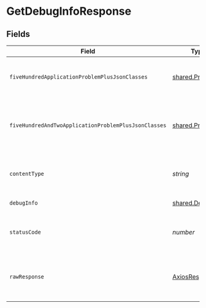 # GetDebugInfoResponse


## Fields

| Field                                                               | Type                                                                | Required                                                            | Description                                                         |
| ------------------------------------------------------------------- | ------------------------------------------------------------------- | ------------------------------------------------------------------- | ------------------------------------------------------------------- |
| `fiveHundredApplicationProblemPlusJsonClasses`                      | [shared.Problem](../../../sdk/models/shared/problem.md)[]           | :heavy_minus_sign:                                                  | problem with getting execution logs from storage                    |
| `fiveHundredAndTwoApplicationProblemPlusJsonClasses`                | [shared.Problem](../../../sdk/models/shared/problem.md)[]           | :heavy_minus_sign:                                                  | problem with getting debug information from the Kuberenetes cluster |
| `contentType`                                                       | *string*                                                            | :heavy_check_mark:                                                  | HTTP response content type for this operation                       |
| `debugInfo`                                                         | [shared.DebugInfo](../../../sdk/models/shared/debuginfo.md)         | :heavy_minus_sign:                                                  | successful operation                                                |
| `statusCode`                                                        | *number*                                                            | :heavy_check_mark:                                                  | HTTP response status code for this operation                        |
| `rawResponse`                                                       | [AxiosResponse](https://axios-http.com/docs/res_schema)             | :heavy_minus_sign:                                                  | Raw HTTP response; suitable for custom response parsing             |